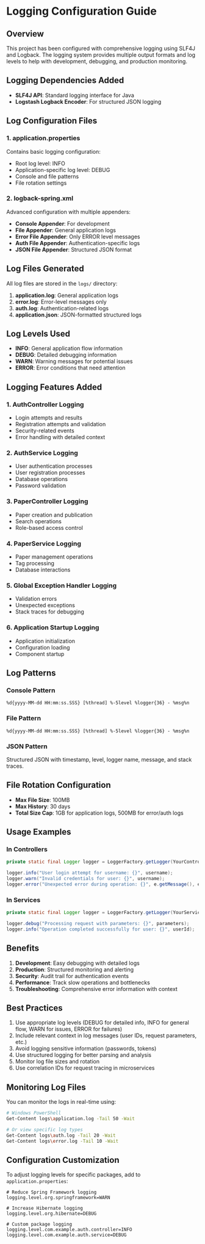 # Logging Configuration Guide

## Overview
This project has been configured with comprehensive logging using SLF4J and Logback. The logging system provides multiple output formats and log levels to help with development, debugging, and production monitoring.

## Logging Dependencies Added
- **SLF4J API**: Standard logging interface for Java
- **Logstash Logback Encoder**: For structured JSON logging

## Log Configuration Files

### 1. application.properties
Contains basic logging configuration:
- Root log level: INFO
- Application-specific log level: DEBUG
- Console and file patterns
- File rotation settings

### 2. logback-spring.xml
Advanced configuration with multiple appenders:
- **Console Appender**: For development
- **File Appender**: General application logs
- **Error File Appender**: Only ERROR level messages
- **Auth File Appender**: Authentication-specific logs
- **JSON File Appender**: Structured JSON format

## Log Files Generated

All log files are stored in the `logs/` directory:

1. **application.log**: General application logs
2. **error.log**: Error-level messages only
3. **auth.log**: Authentication-related logs
4. **application.json**: JSON-formatted structured logs

## Log Levels Used

- **INFO**: General application flow information
- **DEBUG**: Detailed debugging information
- **WARN**: Warning messages for potential issues
- **ERROR**: Error conditions that need attention

## Logging Features Added

### 1. AuthController Logging
- Login attempts and results
- Registration attempts and validation
- Security-related events
- Error handling with detailed context

### 2. AuthService Logging
- User authentication processes
- User registration processes
- Database operations
- Password validation

### 3. PaperController Logging
- Paper creation and publication
- Search operations
- Role-based access control

### 4. PaperService Logging
- Paper management operations
- Tag processing
- Database interactions

### 5. Global Exception Handler Logging
- Validation errors
- Unexpected exceptions
- Stack traces for debugging

### 6. Application Startup Logging
- Application initialization
- Configuration loading
- Component startup

## Log Patterns

### Console Pattern
```
%d{yyyy-MM-dd HH:mm:ss.SSS} [%thread] %-5level %logger{36} - %msg%n
```

### File Pattern
```
%d{yyyy-MM-dd HH:mm:ss.SSS} [%thread] %-5level %logger{36} - %msg%n
```

### JSON Pattern
Structured JSON with timestamp, level, logger name, message, and stack traces.

## File Rotation Configuration

- **Max File Size**: 100MB
- **Max History**: 30 days
- **Total Size Cap**: 1GB for application logs, 500MB for error/auth logs

## Usage Examples

### In Controllers
```java
private static final Logger logger = LoggerFactory.getLogger(YourController.class);

logger.info("User login attempt for username: {}", username);
logger.warn("Invalid credentials for user: {}", username);
logger.error("Unexpected error during operation: {}", e.getMessage(), e);
```

### In Services
```java
private static final Logger logger = LoggerFactory.getLogger(YourService.class);

logger.debug("Processing request with parameters: {}", parameters);
logger.info("Operation completed successfully for user: {}", userId);
```

## Benefits

1. **Development**: Easy debugging with detailed logs
2. **Production**: Structured monitoring and alerting
3. **Security**: Audit trail for authentication events
4. **Performance**: Track slow operations and bottlenecks
5. **Troubleshooting**: Comprehensive error information with context

## Best Practices

1. Use appropriate log levels (DEBUG for detailed info, INFO for general flow, WARN for issues, ERROR for failures)
2. Include relevant context in log messages (user IDs, request parameters, etc.)
3. Avoid logging sensitive information (passwords, tokens)
4. Use structured logging for better parsing and analysis
5. Monitor log file sizes and rotation
6. Use correlation IDs for request tracing in microservices

## Monitoring Log Files

You can monitor the logs in real-time using:

```bash
# Windows PowerShell
Get-Content logs\application.log -Tail 50 -Wait

# Or view specific log types
Get-Content logs\auth.log -Tail 20 -Wait
Get-Content logs\error.log -Tail 10 -Wait
```

## Configuration Customization

To adjust logging levels for specific packages, add to `application.properties`:

```properties
# Reduce Spring Framework logging
logging.level.org.springframework=WARN

# Increase Hibernate logging
logging.level.org.hibernate=DEBUG

# Custom package logging
logging.level.com.example.auth.controller=INFO
logging.level.com.example.auth.service=DEBUG
```